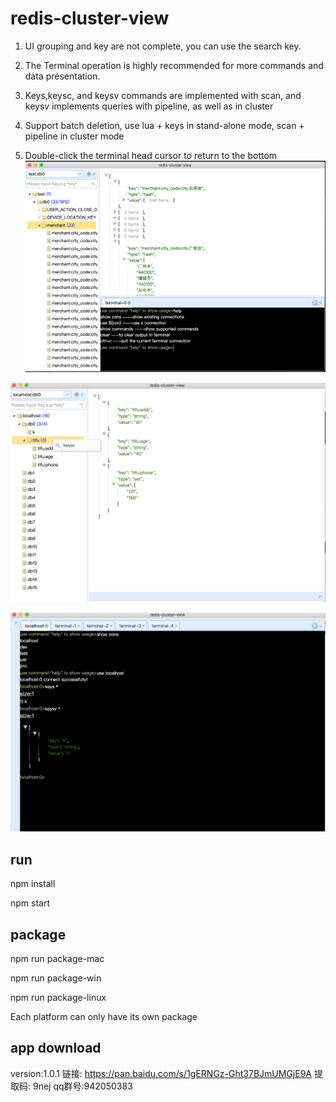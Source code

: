 # redis-cluster-view
1. UI grouping and key are not complete, you can use the search key.

2. The Terminal operation is highly recommended for more commands and data presentation.

3. Keys,keysc, and keysv commands are implemented with scan, and keysv implements queries with pipeline, as well as in cluster

4. Support batch deletion, use lua + keys in stand-alone mode, scan + pipeline in cluster mode

5. Double-click the terminal head cursor to return to the bottom
![avatar](./img/pre.png)

![avatar](./img/ui.png)

![avatar](./img/terminal.png)
## run
npm install

npm start

## package
npm run package-mac

npm run package-win

npm run package-linux


Each platform can only have its own package

## app download 
version:1.0.1
链接: https://pan.baidu.com/s/1gERNGz-Ght37BJmUMGjE9A 提取码: 9nej
qq群号:942050383
